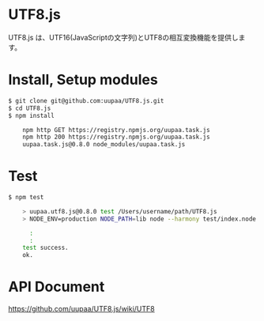 UTF8.js
=========

UTF8.js は、UTF16(JavaScriptの文字列)とUTF8の相互変換機能を提供します。

# Install, Setup modules

```sh
$ git clone git@github.com:uupaa/UTF8.js.git
$ cd UTF8.js
$ npm install

    npm http GET https://registry.npmjs.org/uupaa.task.js
    npm http 200 https://registry.npmjs.org/uupaa.task.js
    uupaa.task.js@0.8.0 node_modules/uupaa.task.js
```

# Test

```sh
$ npm test

    > uupaa.utf8.js@0.8.0 test /Users/username/path/UTF8.js
    > NODE_ENV=production NODE_PATH=lib node --harmony test/index.node.js; open test/index.html

      :
      :
    test success.
    ok.
```

# API Document

https://github.com/uupaa/UTF8.js/wiki/UTF8


